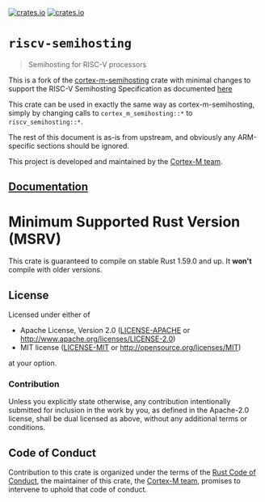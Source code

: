 [![crates.io](https://img.shields.io/crates/v/cortex-m-semihosting.svg)](https://crates.io/crates/cortex-m-semihosting)
[![crates.io](https://img.shields.io/crates/d/cortex-m-semihosting.svg)](https://crates.io/crates/cortex-m-semihosting)

# `riscv-semihosting`

> Semihosting for RISC-V processors

This is a fork of the
[cortex-m-semihosting](https://docs.rs/cortex-m-semihosting) crate with minimal
changes to support the RISC-V Semihosting Specification as documented
[here](https://github.com/riscv/riscv-semihosting-spec/blob/main/riscv-semihosting-spec.adoc)

This crate can be used in exactly the same way as cortex-m-semihosting, simply
by changing calls to `cortex_m_semihosting::*` to `riscv_semihosting::*`.

The rest of this document is as-is from upstream, and obviously any
ARM-specific sections should be ignored.

This project is developed and maintained by the [Cortex-M team][team].

## [Documentation](https://docs.rs/cortex-m-semihosting)

# Minimum Supported Rust Version (MSRV)

This crate is guaranteed to compile on stable Rust 1.59.0 and up. It **won't**
compile with older versions.

## License

Licensed under either of

- Apache License, Version 2.0 ([LICENSE-APACHE](../LICENSE-APACHE) or
  http://www.apache.org/licenses/LICENSE-2.0)
- MIT license ([LICENSE-MIT](../LICENSE-MIT) or http://opensource.org/licenses/MIT)

at your option.

### Contribution

Unless you explicitly state otherwise, any contribution intentionally submitted
for inclusion in the work by you, as defined in the Apache-2.0 license, shall be
dual licensed as above, without any additional terms or conditions.

## Code of Conduct

Contribution to this crate is organized under the terms of the [Rust Code of
Conduct][CoC], the maintainer of this crate, the [Cortex-M team][team], promises
to intervene to uphold that code of conduct.

[CoC]: ../CODE_OF_CONDUCT.md
[team]: https://github.com/rust-embedded/wg#the-cortex-m-team
